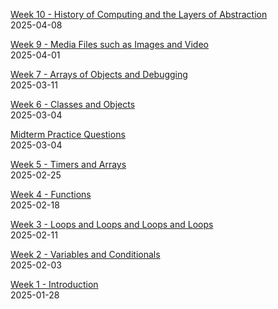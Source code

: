 [Week 10 - History of Computing and the Layers of Abstraction](week10/)  
2025-04-08  

[Week 9 - Media Files such as Images and Video](week9/)  
2025-04-01  

[Week 7 - Arrays of Objects and Debugging](week7/)  
2025-03-11  

[Week 6 - Classes and Objects](week6/)  
2025-03-04  

[Midterm Practice Questions](midterm-practice/)  
2025-03-04  

[Week 5 - Timers and Arrays](week5/)  
2025-02-25  

[Week 4 - Functions](week4/)  
2025-02-18  

[Week 3 - Loops and Loops and Loops and Loops](week3/)  
2025-02-11  

[Week 2 - Variables and Conditionals](week2/)  
2025-02-03  

[Week 1 - Introduction](intro/)  
2025-01-28  

